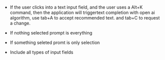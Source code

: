 - If the user clicks into a text input field, and the user uses a Alt+K command, then the application will triggertext completion with open ai algorithm, use tab+A to accept recommended text. and tab+C to request a change.

- If nothing selected prompt is everything 

- If something seleted promt is only selection 

- Include all types of input fields 


